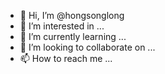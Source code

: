 - 👋 Hi, I’m @hongsonglong
- 👀 I’m interested in ...
- 🌱 I’m currently learning ...
- 💞️ I’m looking to collaborate on ...
- 📫 How to reach me ...

<!---
hongsonglong/hongsonglong is a ✨ special ✨ repository because its `README.md` (this file) appears on your GitHub profile.
You can click the Preview link to take a look at your changes.
--->
